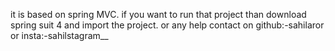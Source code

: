 it is based on spring MVC. if you want to run that project than download spring suit 4 and import the project. or any help contact on github:-sahilaror or insta:-sahilstagram__

